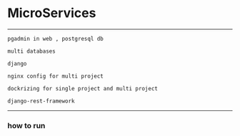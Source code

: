 # MicroServices
***
```
pgadmin in web , postgresql db 

multi databases

django

nginx config for multi project

dockrizing for single project and multi project

django-rest-framework 

```
***

### how to run
